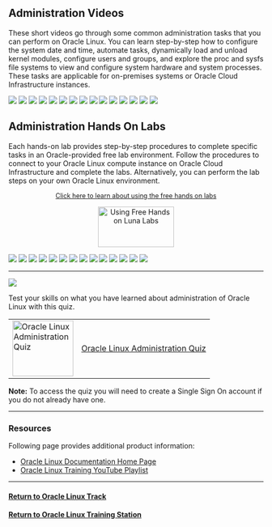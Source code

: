 ## Administration Videos
These short videos go through some common administration tasks that you can perform on Oracle Linux. You can learn step-by-step how to configure the system date and time, automate tasks, dynamically load and unload kernel modules, configure users and groups, and explore the proc and sysfs file systems to view and configure system hardware and system processes. These tasks are applicable for on-premises systems or Oracle Cloud Infrastructure instances.

[![](../../common/images/date_time_300.png)](https://youtu.be/q8VlYiF5sx8)
[![](../../common/images/proc_fs_300.png)](https://youtu.be/1F51ZHAVfAk)
[![](../../common/images/sysfs_300.png)](https://youtu.be/j9x2cuOE5_Y)
[![](../../common/images/cron_300.png)](https://youtu.be/BpPGoRYTv9I)
[![](../../common/images/anacron_300.png)](https://youtu.be/EIV3lpTeqXo)
[![](../../common/images/kernel_300.png)](https://youtu.be/AeW42ZyzHrQ)
[![](../../common/images/uga_300.png)](https://youtu.be/fag6aHNUkdQ)
[![](../../common/images/pass_ag_su_300.png)](https://youtu.be/WrcnDpj3axQ)
[![](../../common/images/ftp_300.png)](https://youtu.be/xpBBUPLEkZg)
[![](../../common/images/vim_admin_300.png)](https://youtu.be/5xKldV3knzU)
[![](../../common/images/leapp_300.png)](https://youtu.be/kxeBILa3YNc)
[![](../../common/images/cgroups_300.png)](https://youtu.be/AiYK0VBW7e4)
[![](../../common/images/selinux_300.png)](https://youtu.be/meKjLOxEu_o)
[![](../../common/images/pam_300.png)](https://youtu.be/KRGC2lElVC8)
[![](../../common/images/udev_300_.png)](https://youtu.be/y3q8HAMTPDc)

## Administration Hands On Labs
Each hands-on lab provides step-by-step procedures to complete specific tasks in an Oracle-provided free lab environment. Follow the procedures to connect to your Oracle Linux compute instance on Oracle Cloud Infrastructure and complete the labs. Alternatively, you can perform the lab steps on your own Oracle Linux environment.

<p style="font-size:90%;text-align:center;"><a href="https://youtu.be/HOB5dhbcAyo">Click here to learn about using the free hands on labs</a></p>
<p style="text-align:center;"><a href="https://youtu.be/HOB5dhbcAyo">
   <img src="../../common/images/lunalab-300px.png" alt="Using Free Hands on Luna Labs" style="width:150px;height:80px;">
   </a></p> 

[![](../../common/images/user_grp_lab.png)](https://luna.oracle.com/lab/fb0e97c0-4522-422f-8be3-dd6f70a7b96e)
[![](../../common/images/chrony_lab.png)](https://luna.oracle.com/lab/4946609e-41e4-4d26-8501-da948bb299ba)
[![](../../common/images/crontab_lab.png)](https://luna.oracle.com/lab/d857ff70-1799-472e-b413-32ea7e356470)
[![](../../common/images/tmux_lab.png)](https://luna.oracle.com/lab/4dda7413-1a31-47bf-96c1-8fa6c306dc6b)
[![](../../common/images/postfix-lab2.png)](https://luna.oracle.com/lab/4255c51c-4f52-45f3-a3e8-125b8cf1b40b)
[![](../../common/images/starttls_lab.png)](https://luna.oracle.com/lab/6c0d44b2-1247-4780-a1ae-09f283812ef8)
[![](../../common/images/nginx_lab.png)](https://luna.oracle.com/lab/54fa9d88-4243-4b4f-bae2-d52ec8cfb688)
[![](../../common/images/leapp_lab.png)](https://luna.oracle.com/lab/908d0e5b-4444-400a-87a7-2a9ec8c27550)
[![](../../common/images/cgroups_lab.png)](https://luna.oracle.com/lab/14d89b6d-627b-4f1f-b859-4761e3ed352c)
[![](../../common/images/selinux_lab.png)](https://luna.oracle.com/lab/89a09fdd-47c2-4755-b98e-35863bdf7bc0)
[![](../../common/images/freeipa_lab.png)](https://luna.oracle.com/lab/19bfac85-6c1e-4775-8fc3-6f55022a8e47)
[![](../../common/images/ol_keycloak_lab.png)](https://luna.oracle.com/lab/752793ff-9f74-4bb0-b848-90c5bcae4388)
[![](../../common/images/ol_dbfree_lab.png)](https://luna.oracle.com/lab/8dd46cea-3e27-4774-bb12-fc97a4babe06)
[![](../../common/images/disable_kernel_module.png)](https://luna.oracle.com/lab/00aafe17-39b9-43e0-8b53-087b84003c15)

---

<p><img id="administration-quiz" src="../../common/images/quiz1.png"></p>
   
   
Test your skills on what you have learned about administration of Oracle Linux with this quiz.

<table>
    <tr>
    <td valign="center"><a href="https://apexapps.oracle.com/pls/apex/f?p=ST_QUIZ:200:0::::P200_QUIZ_KEY:IJY13J"><img src="../common/images/quiz_person4.png" width="120" height="110" alt="Oracle Linux Administration Quiz"></a></td>
    <td><a href="https://apexapps.oracle.com/pls/apex/f?p=ST_QUIZ:200:0::::P200_QUIZ_KEY:IJY13J">Oracle Linux Administration Quiz</a></td>
  </tr>
</table>
<b>Note:</b> To access the quiz you will need to create a Single Sign On account if you do not already have one.

---

### Resources

Following page provides additional product information:

- [Oracle Linux Documentation Home Page](https://docs.oracle.com/en/operating-systems/oracle-linux/)
- [Oracle Linux Training YouTube Playlist](https://www.youtube.com/playlist?list=PLKCk3OyNwIztOLwiTOF0HOV5aiTjGNpLl)

---

#### [Return to Oracle Linux Track](../ol.md)

#### [Return to Oracle Linux Training Station](../../README.md)
